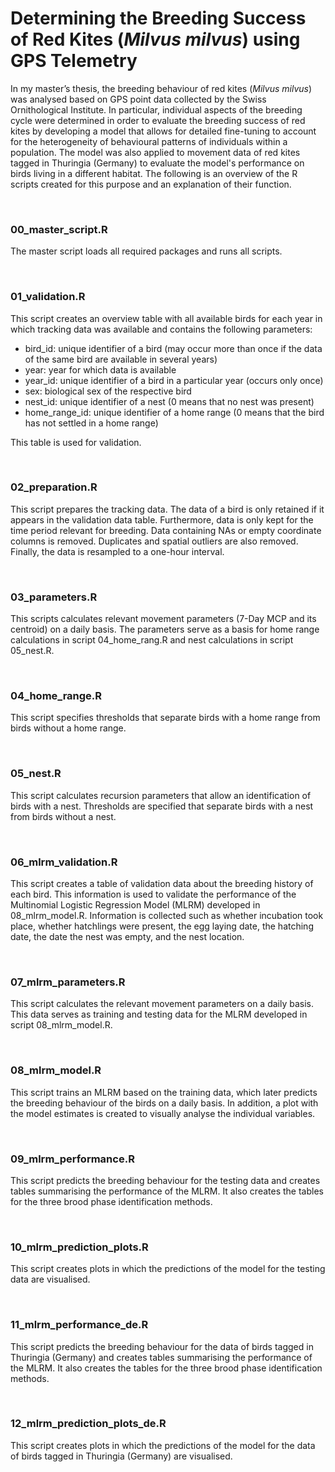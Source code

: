 # Determining the Breeding Success of Red Kites (*Milvus milvus*) using GPS Telemetry
In my master’s thesis, the breeding behaviour of red kites (*Milvus milvus*) was analysed based on GPS point data collected by the Swiss Ornithological Institute. In particular, individual aspects of the breeding cycle were determined in order to evaluate the breeding success of red kites by developing a model that allows for detailed fine-tuning to account for the heterogeneity of behavioural patterns of individuals within a population. The model was also applied to movement data of red kites tagged in Thuringia (Germany) to evaluate the model's performance on birds living in a different habitat. The following is an overview of the R scripts created for this purpose and an explanation of their function.

<br/>

### 00_master_script.R
The master script loads all required packages and runs all scripts.

<br/>

### 01_validation.R
This script creates an overview table with all available birds for each year in which tracking data was available and contains the following parameters:

- bird_id: unique identifier of a bird (may occur more than once if the data of the same bird are available in several years)
- year: year for which data is available
- year_id: unique identifier of a bird in a particular year (occurs only once)
- sex: biological sex of the respective bird
- nest_id: unique identifier of a nest (0 means that no nest was present)
- home_range_id: unique identifier of a home range (0 means that the bird has not settled in a home range)

This table is used for validation.

<br/>

### 02_preparation.R
This script prepares the tracking data. The data of a bird is only retained if it appears in the validation data table. Furthermore, data is only kept for the time period relevant for breeding. Data containing NAs or empty coordinate columns is removed. Duplicates and spatial outliers are also removed. Finally, the data is resampled to a one-hour interval.

<br/>

### 03_parameters.R
This scripts calculates relevant movement parameters (7-Day MCP and its centroid) on a daily basis. The parameters serve as a basis for home range calculations in script 04_home_rang.R and nest calculations in script 05_nest.R.

<br/>

### 04_home_range.R
This script specifies thresholds that separate birds with a home range from birds without a home range.

<br/>

### 05_nest.R
This script calculates recursion parameters that allow an identification of birds with a nest. Thresholds are specified that separate birds with a nest from birds without a nest.

<br/>

### 06_mlrm_validation.R
This script creates a table of validation data about the breeding history of each bird. This information is used to validate the performance of the Multinomial Logistic Regression Model (MLRM) developed in 08_mlrm_model.R. Information is collected such as whether incubation took place, whether hatchlings were present, the egg laying date, the hatching date, the date the nest was empty, and the nest location.

<br/>

### 07_mlrm_parameters.R
This script calculates the relevant movement parameters on a daily basis. This data serves as training and testing data for the MLRM developed in script 08_mlrm_model.R.

<br/>

### 08_mlrm_model.R
This script trains an MLRM based on the training data, which later predicts the breeding behaviour of the birds on a daily basis. In addition, a plot with the model estimates is created to visually analyse the individual variables.

<br/>

### 09_mlrm_performance.R
This script predicts the breeding behaviour for the testing data and creates tables summarising the performance of the MLRM. It also creates the tables for the three brood phase identification methods.

<br/>

### 10_mlrm_prediction_plots.R
This script creates plots in which the predictions of the model for the testing data are visualised.

<br/>

### 11_mlrm_performance_de.R
This script predicts the breeding behaviour for the data of birds tagged in Thuringia (Germany) and creates tables summarising the performance of the MLRM. It also creates the tables for the three brood phase identification methods.


<br/>

### 12_mlrm_prediction_plots_de.R
This script creates plots in which the predictions of the model for the data of birds tagged in Thuringia (Germany) are visualised.

